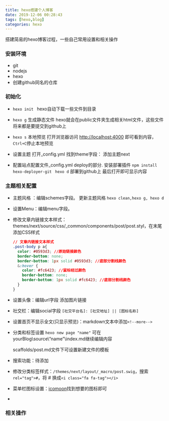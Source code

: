 ```yaml
---
title: hexo搭建个人博客
date: 2019-12-06 00:28:43
tags: [hexo,blog]
categories: hexo
---
```


搭建简易的hexo博客过程，一些自己常用设置和相关操作

<!--more-->

###  安装环境 

- git
- nodejs
- hexo
- 创建github同名的仓库

###  初始化

- `hexo init ` hexo自动下载一些文件到目录

- `hexo g` 生成静态文件  hexo就会在public文件夹生成相关html文件，这些文件将来都是要提交到github上

- `hexo s` 本地预览 打开浏览器访问 [http://localhost:4000](http://localhost:4000/) 即可看到内容，`Ctrl+C`停止本地预览

- 设置主题 打开_config.yml 找到theme字段： 添加主题next

- 配置站点配置文件_config.yml deploy的部分. 安装部署插件  `npm install hexo-deployer-git `  `hexo d` 部署到github上 最后打开即可显示内容

###  主题相关配置 

- 主题风格 ：编辑schemes字段。 更新主题风格 `hexo clean,hexo g, hexo d`

- 设置Menu：编辑menu字段。

- 修改文章内链接文本样式：themes/next/source/css/_common/components/post/post.styl，在末尾添加CSS样式

  ```css
  // 文章内链接文本样式
  .post-body p a{
    color: #0593d3; //原始链接颜色
    border-bottom: none;
    border-bottom: 1px solid #0593d3; //底部分割线颜色
    &:hover {
      color: #fc6423; //鼠标经过颜色
      border-bottom: none;
      border-bottom: 1px solid #fc6423; //底部分割线颜色
    }
  }
  ```

- 设置头像：编辑url字段 添加图片链接

- 社交栏：编辑social字段 `[社交平台名]: [社交地址] || [图标名称]`

- 设置首页不显示全文(只显示预览)：markdown文本中添加`<!--more-->`

- 分类和标签设置 `hexo new page "name"`  可在yourBlog\source\“name”\index.md继续编辑内容

  scaffolds/post.md文件下可设置新建文件的模板
  
- 搜索功能：待添加

- 修改分类标签样式：`/themes/next/layout/_macro/post.swig`，搜索 `rel="tag">#`，将 # 换成`<i class="fa fa-tag"></i>`

- 菜单栏图标设置：[icomoon](https://icomoon.io/#preview-essential)找到想要的图标即可

- 

###  相关操作

